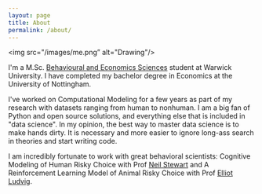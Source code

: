 ```yaml
---
layout: page
title: About
permalink: /about/
---
```

<img src="/images/me.png” alt="Drawing"/>


I'm a M.Sc. [Behavioural and Economics Sciences](http://www2.warwick.ac.uk/fac/sci/psych/study/bes/) student at Warwick University. 
I have completed my bachelor degree in Economics at the University of Nottingham.


I've worked on Computational Modeling for a few years as part of my research with datasets ranging from human to nonhuman. 
I am a big fan of Python and open source solutions, and everything else that is included in "data science".
In my opinion, the best way to master data science is to make hands dirty. 
It is necessary and more easier to ignore long-ass search in theories and start writing code.



I am incredibly fortunate to work with great behavioral scientists: Cognitive Modeling of Human Risky Choice with Prof [Neil Stewart](https://www.stewart.warwick.ac.uk/) and A Reinforcement Learning Model of Animal Risky Choice with Prof [Elliot Ludvig](http://elliot.ludvig.ca/Home.html).




